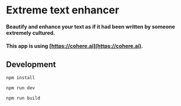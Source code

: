 # Extreme text enhancer

#### Beautify and enhance your text as if it had been written by someone extremely cultured. 
#### This app is using [https://cohere.ai](https://cohere.ai).

## Development
`npm install`

`npm run dev`

`npm run build`
